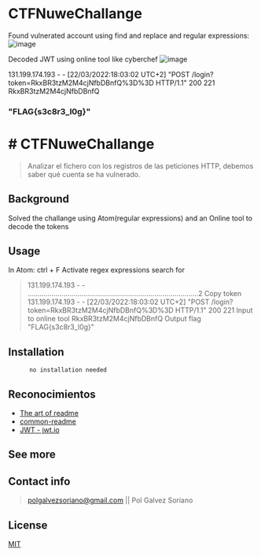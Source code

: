 # CTFNuweChallange

Found vulnerated account using find and replace and regular expressions:
![image](https://user-images.githubusercontent.com/19478700/168062933-16d1c029-a75a-48eb-ba9c-fddbdc0739c8.png)

Decoded JWT using online tool like cyberchef
![image](https://user-images.githubusercontent.com/19478700/168066781-a4e96ff6-251f-4e49-9437-69da2cdce81b.png)


131.199.174.193 -  - [22/03/2022:18:03:02 UTC+2] "POST /login?token=RkxBR3tzM2M4cjNfbDBnfQ%3D%3D HTTP/1.1" 200 221
RkxBR3tzM2M4cjNfbDBnfQ
### "FLAG{s3c8r3_l0g}"








# # CTFNuweChallange

>  Analizar el fichero con los registros de las peticiones HTTP, debemos saber qué cuenta se ha vulnerado.

## Background
Solved the challange using Atom(regular expressions) and an Online tool to decode the tokens


## Usage
In Atom:
ctrl + F
Activate regex expressions
search for 
>131.199.174.193 -  - ......................................................................................2
Copy token
> 131.199.174.193 -  - [22/03/2022:18:03:02 UTC+2] "POST /login?token=RkxBR3tzM2M4cjNfbDBnfQ%3D%3D HTTP/1.1" 200 221
Input to online tool
>RkxBR3tzM2M4cjNfbDBnfQ
Output flag
>"FLAG{s3c8r3_l0g}"
## Installation

```shell
      no installation needed
```

## Reconocimientos 

- [The art of readme](https://github.com/hackergrrl/art-of-readme)
- [common-readme](https://github.com/hackergrrl/common-readme)
- [JWT - jwt.io](https://jwt.io)


## See more



## Contact info

> polgalvezsoriano@gmail.com || Pol Galvez Soriano

## License

[MIT](https://opensource.org/licenses/MIT)
